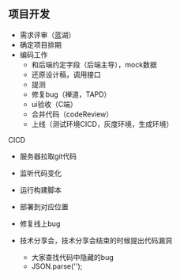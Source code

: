 ## 项目开发
- 需求评审（蓝湖）
- 确定项目排期
- 编码工作
  - 和后端约定字段（后端主导），mock数据
  - 还原设计稿，调用接口
  - 提测
  - 修复bug（禅道，TAPD）
  - ui验收（C端）
  - 合并代码（codeReview）
  - 上线（测试环境CICD，灰度环境，生成环境）

CICD
- 服务器拉取git代码
- 监听代码变化
- 运行构建脚本
- 部署到对应位置

- 修复线上bug 

- 技术分享会，技术分享会结束的时候提出代码漏洞
  - 大家查找代码中隐藏的bug
  - JSON.parse('');